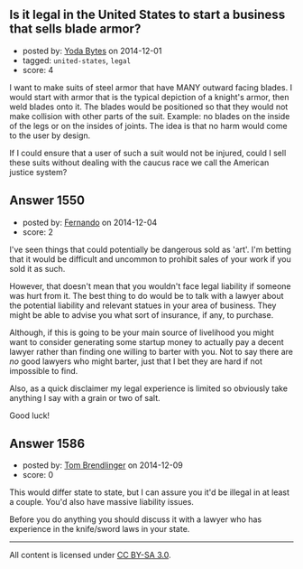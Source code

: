 ## Is it legal in the United States to start a business that sells blade armor?

- posted by: [Yoda Bytes](https://stackexchange.com/users/4795294/yoda-bytes) on 2014-12-01
- tagged: `united-states`, `legal`
- score: 4

I want to make suits of steel armor that have MANY outward facing blades. I would start with armor that is the typical depiction of a knight's armor, then weld blades onto it. The blades would be positioned so that they would not make collision with other parts of the suit. Example: no blades on the inside of the legs or on the insides of joints. The idea is that no harm would come to the user by design.

If I could ensure that a user of such a suit would not be injured, could I sell these suits without dealing with the caucus race we call the American justice system?


## Answer 1550

- posted by: [Fernando](https://stackexchange.com/users/5092626/fernando) on 2014-12-04
- score: 2

I've seen things that could potentially be dangerous sold as 'art'. I'm betting that it would be difficult and uncommon to prohibit sales of your work if you sold it as such. 

However, that doesn't mean that you wouldn't face legal liability if someone was hurt from it. The best thing to do would be to talk with a lawyer about the potential liability and relevant statues in your area of business. They might be able to advise you what sort of insurance, if any, to purchase.

Although, if this is going to be your main source of livelihood you might want to consider generating some startup money to actually pay a decent lawyer rather than finding one willing to barter with you. Not to say there are *no* good lawyers who might barter, just that I bet they are hard if not impossible to find.

Also, as a quick disclaimer my legal experience is limited so obviously take anything I say with a grain or two of salt.

Good luck!


## Answer 1586

- posted by: [Tom Brendlinger](https://stackexchange.com/users/5456589/tom-brendlinger) on 2014-12-09
- score: 0

This would differ state to state, but I can assure you it'd be illegal in at least a couple. You'd also have massive liability issues.

Before you do anything you should discuss it with a lawyer who has experience in the knife/sword laws in your state.



---

All content is licensed under [CC BY-SA 3.0](https://creativecommons.org/licenses/by-sa/3.0/).
